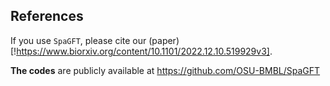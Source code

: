 ## References

If you use ```SpaGFT```, please cite our (paper)[!https://www.biorxiv.org/content/10.1101/2022.12.10.519929v3].


**The codes** are publicly available at <https://github.com/OSU-BMBL/SpaGFT>

